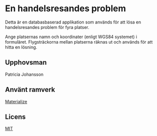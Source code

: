 # En handelsresandes problem
Detta är en databasbaserad applikation som används för att lösa en handelsresandes problem för fyra platser.

Ange platsernas namn och koordinater (enligt WGS84 systemet) i formuläret. Flygsträckorna mellan platserna räknas ut och används för att hitta en lösning.

## Upphovsman
Patricia Johansson

## Använt ramverk
[Materialize](https://materializecss.com/)

## Licens
[MIT](https://choosealicense.com/licenses/mit/)
